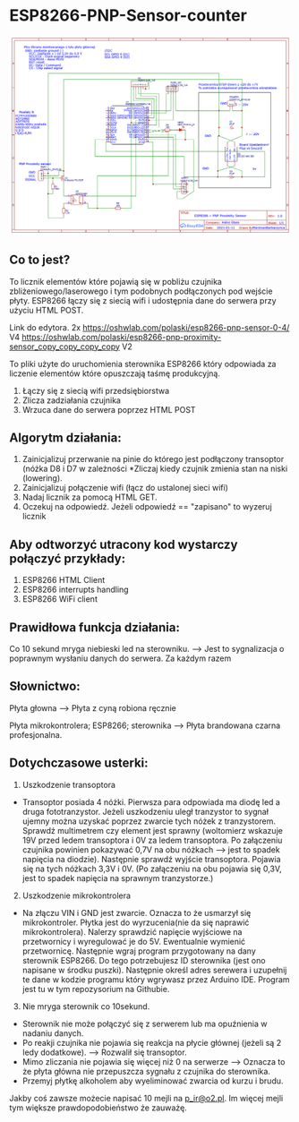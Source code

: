 # ESP8266-PNP-Sensor-counter

![alt text](https://github.com/MarcinanBarbarzynca/ESP8266-PNP-Sensor-counter/blob/main/Schematic_ESP8266%20%2B%20PNP%20sensor%200.4_2021-02-17(1).png)

## Co to jest?
To licznik elementów które pojawią się w pobliżu czujnika zbliżeniowego/laserowego i tym podobnych podłączonych pod wejście płyty. 
ESP8266 łączy się z siecią wifi i udostępnia dane do serwera przy użyciu HTML POST. 

Link do edytora. 2x
https://oshwlab.com/polaski/esp8266-pnp-sensor-0-4/  V4
https://oshwlab.com/polaski/esp8266-pnp-proximity-sensor_copy_copy_copy_copy V2


To pliki użyte do uruchomienia sterownika ESP8266 który odpowiada za liczenie elementów które opuszczają taśmę produkcyjną. 

1. Łączy się z siecią wifi przedsiębiorstwa
2. Zlicza zadziałania czujnika
3. Wrzuca dane do serwera poprzez HTML POST

## Algorytm działania:
1. Zainicjalizuj przerwanie na pinie do którego jest podłączony transoptor (nóżka D8 i D7 w zależności 
*Zliczaj kiedy czujnik zmienia stan na niski (lowering).
2. Zainicjalizuj połączenie wifi (łącz do ustalonej sieci wifi)
3. Nadaj licznik za pomocą HTML GET. 
4. Oczekuj na odpowiedź. Jeżeli odpowiedź == "zapisano" to wyzeruj licznik

## Aby odtworzyć utracony kod wystarczy połączyć przykłady:
1. ESP8266 HTML Client
2. ESP8266 interrupts handling
3. ESP8266 WiFi client

## Prawidłowa funkcja działania:
Co 10 sekund mryga niebieski led na sterowniku. --> Jest to sygnalizacja o poprawnym wysłaniu danych do serwera.
Za każdym razem 

## Słownictwo:
Płyta głowna --> Płyta z cyną robiona ręcznie

Płyta mikrokontrolera; ESP8266; sterownika --> Płyta brandowana czarna profesjonalna. 

## Dotychczasowe usterki:
1. Uszkodzenie transoptora 
* Transoptor posiada 4 nóżki. Pierwsza para odpowiada ma diodę led a druga fototranzystor. Jeżeli uszkodzeniu uległ tranzystor to sygnał ujemny można uzyskać poprzez zwarcie tych nóżek z tranzystorem. Sprawdź multimetrem czy element jest sprawny (woltomierz wskazuje 19V przed ledem transoptora i 0V za ledem transoptora. Po załączeniu czujnika powinien pokazywać 0,7V na obu nóżkach --> jest to spadek napięcia na diodzie). Następnie sprawdź wyjście transoptora. Pojawia się na tych nóżkach 3,3V i 0V. (Po załączeniu na obu pojawia się 0,3V, jest to spadek napięcia na sprawnym tranzystorze.) 
2. Uszkodzenie mikrokontrolera
* Na złączu VIN i GND jest zwarcie. Oznacza to że usmarzył się mikrokontroler. Płytka jest do wyrzucenia(nie da się naprawić mikrokontrolera). Nalerzy sprawdzić napięcie wyjściowe na przetwornicy i wyregulować je do 5V. Ewentualnie wymienić przetwornicę. Następnie wgraj program przygotowany na dany sterownik ESP8266. Do tego potrzebujesz ID sterownika (jest ono napisane w środku puszki). Następnie określ adres serewera i uzupełnij te dane w kodzie programu który wgrywasz przez Arduino IDE. Program jest tu w tym repozysorium na Githubie. 
3. Nie mryga sterownik co 10sekund. 
* Sterownik nie może połączyć się z serwerem lub ma opuźnienia w nadaniu danych.
* Po reakji czujnika nie pojawia się reakcja na płycie głównej (jeżeli są 2 ledy dodatkowe). --> Rozwalił się transoptor. 
* Mimo zliczania nie pojawia się więcej niż 0 na serwerze --> Oznacza to że płyta główna nie przepuszcza sygnału z czujnika do sterownika.
* Przemyj płytkę alkoholem aby wyeliminować zwarcia od kurzu i brudu. 
  
Jakby coś zawsze możecie napisać 10 mejli na p_ir@o2.pl. Im więcej mejli tym większe prawdopodobieństwo że zauważę. 
  
